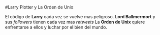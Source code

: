 #Larry Plotter y La Orden de Unix

El código de **Larry** cada vez se vuelve mas peligroso.
**Lord Ballmermort** y sus *followers* tienen cada vez mas *retweets*
La **Orden de Unix** quiere enfrentarse a ellos y luchar por el bien del mundo.
